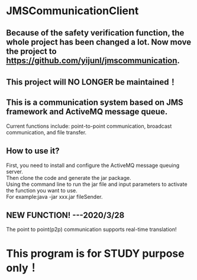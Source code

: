 # JMSCommunicationClient
## Because of the safety verification function, the whole project has been changed a lot.  Now move the project to https://github.com/yijunl/jmscommunication.   
## This project will NO LONGER be maintained！

## This is a communication system based on JMS framework and ActiveMQ message queue.

Current functions include: point-to-point communication, broadcast communication, and file transfer.

## How to use it?
First, you need to install and configure the ActiveMQ message queuing server.  
Then clone the code and generate the jar package.  
Using the command line to run the jar file and input parameters to activate the function you want to use.  
For example:java -jar xxx.jar fileSender.  

## NEW FUNCTION!                                    ---2020/3/28
The point to point(p2p) communication supports real-time translation!

# This program is for STUDY purpose only！

